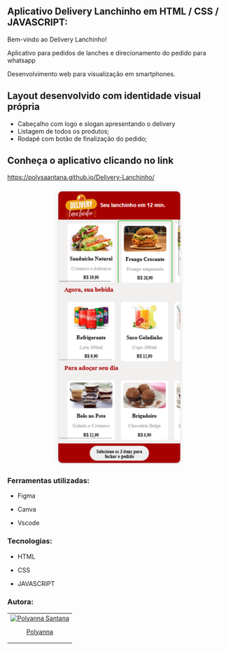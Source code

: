 
## Aplicativo Delivery Lanchinho em HTML / CSS / JAVASCRIPT:

Bem-vindo ao Delivery Lanchinho! 

Aplicativo para pedidos de lanches e direcionamento do pedido para whatsapp

Desenvolvimento web para visualização em smartphones.


## Layout desenvolvido com identidade visual própria 

* Cabeçalho com logo e slogan apresentando o delivery
* Listagem de todos os produtos;
* Rodapé com botão de finalização do pedido;

## Conheça o aplicativo clicando no link
https://polysaantana.github.io/Delivery-Lanchinho/

<div align="center">
  <img src="img/aplicativo.png" alt="Aplicativo" width="300.12" />
</div>


### Ferramentas utilizadas: 

* Figma

* Canva

* Vscode

 

### Tecnologias:

* HTML

* CSS

* JAVASCRIPT


### Autora:
<table>
  <tbody>
    <tr>
	    <td align="center" valign="top">  <a href="https://github.com/polysaantana"> <img src="https://avatars.githubusercontent.com/u/138715912?v=4" width="115" alt="Polyanna Santana"/>
          <br /> <p>Polyanna</p> </a>
      </td>
      </td>
    </tr>
  </tbody>
</table>
